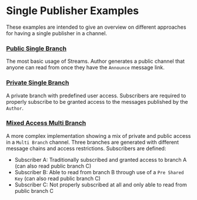 # Single Publisher Examples 
These examples are intended to give an overview on different approaches for having a single publisher 
in a channel. 

### [Public Single Branch](single_branch_public.rs)
The most basic usage of Streams. Author generates a public channel that anyone can read from once they
have the `Announce` message link.

### [Private Single Branch](single_branch_private.rs)
A private branch with predefined user access. Subscribers are required to properly subscribe to be granted
access to the messages published by the `Author`.

### [Mixed Access Multi Branch](multi_branch_mixed_privacy.rs)
A more complex implementation showing a mix of private and public access in a `Multi Branch` channel. Three 
branches are generated with different message chains and access restrictions. Subscribers are defined:
- Subscriber A: Traditionally subscribed and granted access to branch A (can also read public branch C)
- Subscriber B: Able to read from branch B through use of a `Pre Shared Key` (can also read public branch C)
- Subscriber C: Not properly subscribed at all and only able to read from public branch C

